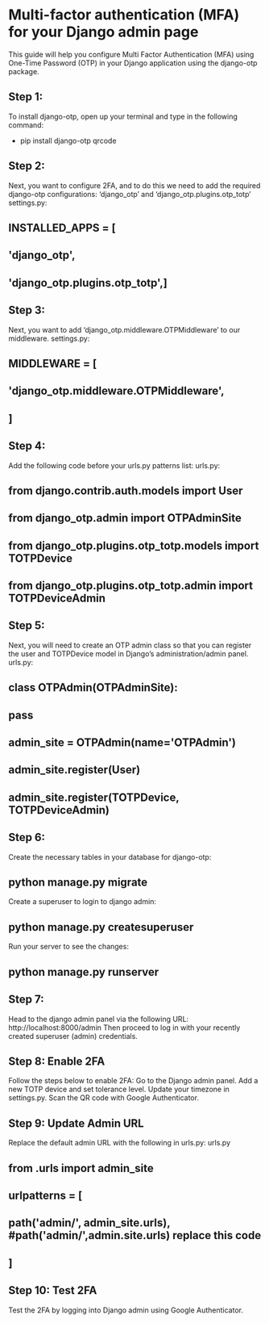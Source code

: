# Multi-factor authentication (MFA) for your Django admin page

This guide will help you configure Multi Factor Authentication (MFA) using One-Time Password (OTP) in your Django application using the django-otp package.


## Step 1:
To install django-otp, open up your terminal and type in the following command:
- pip install django-otp qrcode

## Step 2:
Next, you want to configure 2FA, and to do this we need to add the required django-otp configurations: ‘django_otp’ and ‘django_otp.plugins.otp_totp’
settings.py:

## INSTALLED_APPS = [
##   'django_otp',
##   'django_otp.plugins.otp_totp',]

## Step 3:
Next, you want to add ‘django_otp.middleware.OTPMiddleware’ to our middleware.
settings.py:

## MIDDLEWARE = [
##    'django_otp.middleware.OTPMiddleware',
## ]

## Step 4:
Add the following code before your urls.py patterns list:
urls.py:

## from django.contrib.auth.models import User
## from django_otp.admin import OTPAdminSite
## from django_otp.plugins.otp_totp.models import TOTPDevice
## from django_otp.plugins.otp_totp.admin import TOTPDeviceAdmin

## Step 5:
Next, you will need to create an OTP admin class so that you can register the user and TOTPDevice model in Django’s administration/admin panel.
urls.py:

## class OTPAdmin(OTPAdminSite):
##   pass
##
## admin_site = OTPAdmin(name='OTPAdmin')
## admin_site.register(User)
## admin_site.register(TOTPDevice, TOTPDeviceAdmin)

## Step 6:
Create the necessary tables in your database for django-otp:
## python manage.py migrate

Create a superuser to login to django admin:
## python manage.py createsuperuser

Run your server to see the changes:
## python manage.py runserver 

## Step 7:
Head to the django admin panel via the following URL:
http://localhost:8000/admin
Then proceed to log in with your recently created superuser (admin) credentials.

## Step 8: Enable 2FA
Follow the steps below to enable 2FA:
Go to the Django admin panel.
Add a new TOTP device and set tolerance level.
Update your timezone in settings.py.
Scan the QR code with Google Authenticator.

## Step 9: Update Admin URL
Replace the default admin URL with the following in urls.py:
urls.py

## from .urls import admin_site
##
## urlpatterns = [
##     path('admin/', admin_site.urls),         #path('admin/',admin.site.urls)   replace this code
## ]

## Step 10: Test 2FA
Test the 2FA by logging into Django admin using Google Authenticator.



